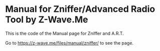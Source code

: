 # Manual for Zniffer/Advanced Radio Tool by Z-Wave.Me

This is the code of the Manual page for Zniffer and A.R.T.

Go to https://z-wave.me/files/manual/zniffer/ to see the page.
